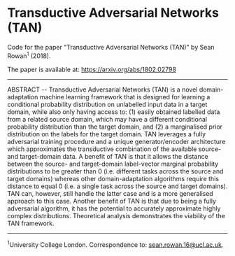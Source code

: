 # Transductive Adversarial Networks (TAN)
Code for the paper "Transductive Adversarial Networks (TAN)" by Sean Rowan<sup>1</sup> (2018).

The paper is available at: https://arxiv.org/abs/1802.02798

---

ABSTRACT -- Transductive Adversarial Networks (TAN) is a novel domain-adaptation machine learning framework that is designed for learning a conditional probability distribution on unlabelled input data in a target domain, while also only having access to: (1) easily obtained labelled data from a related source domain, which may have a different conditional probability distribution than the target domain, and (2) a marginalised prior distribution on the labels for the target domain. TAN leverages a fully adversarial training procedure and a unique generator/encoder architecture which approximates the transductive combination of the available source- and target-domain data. A benefit of TAN is that it allows the distance between the source- and target-domain label-vector marginal probability distributions to be greater than 0 (i.e. different tasks across the source and target domains) whereas other domain-adaptation algorithms require this distance to equal 0 (i.e. a single task across the source and target domains). TAN can, however, still handle the latter case and is a more generalised approach to this case. Another benefit of TAN is that due to being a fully adversarial algorithm, it has the potential to accurately approximate highly complex distributions. Theoretical analysis demonstrates the viability of the TAN framework.

---

<sup>1</sup>University College London. Correspondence to: <sean.rowan.16@ucl.ac.uk>.